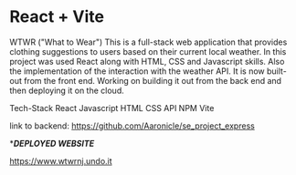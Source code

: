 # React + Vite

WTWR ("What to Wear")
This is a full-stack web application that provides clothing suggestions to users based on their current local weather. In this project was used React along with HTML, CSS and Javascript skills. Also the implementation of the interaction with the weather API. It is now built-out from the front end. Working on building it out from the back end and then deploying it on the cloud.

Tech-Stack
React
Javascript
HTML
CSS
API
NPM
Vite

link to backend:
https://github.com/Aaronicle/se_project_express

\***_DEPLOYED WEBSITE_**

https://www.wtwrnj.undo.it
